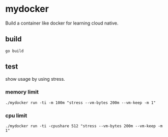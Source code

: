 # mydocker
Build a container like docker for learning cloud native.

## build
```
go build
```

## test
show usage by using stress.
### memory limit
```
./mydocker run -ti -m 100m "stress --vm-bytes 200m --vm-keep -m 1"
```

### cpu limit
```
./mydocker run -ti -cpushare 512 "stress --vm-bytes 200m --vm-keep -m 1"
```